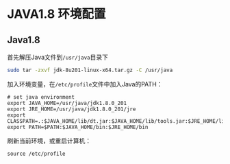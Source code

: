 # JAVA1.8 环境配置

## Java1.8

首先解压Java文件到`/usr/java`目录下

```sh
sudo tar -zxvf jdk-8u201-linux-x64.tar.gz -C /usr/java
```

加入环境变量，在`/etc/profile`文件中加入Java的PATH：

```shell
# set java environment
export JAVA_HOME=/usr/java/jdk1.8.0_201
export JRE_HOME=/usr/java/jdk1.8.0_201/jre
export CLASSPATH=.:$JAVA_HOME/lib/dt.jar:$JAVA_HOME/lib/tools.jar:$JRE_HOME/lib:$CLASSPATH
export PATH=$PATH:$JAVA_HOME/bin:$JRE_HOME/bin
```

刷新当前环境，或重启计算机：

```shell
source /etc/profile
```

## 